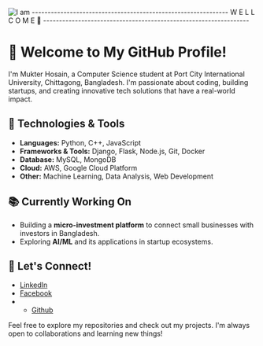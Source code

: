 ![I am ](https://media.licdn.com/dms/image/v2/D4D16AQF-pIS67LNZKw/profile-displaybackgroundimage-shrink_350_1400/profile-displaybackgroundimage-shrink_350_1400/0/1737439691270?e=1745452800&v=beta&t=K91BFVQ7novc5wttBhVmVPe3WAKj40i8MVMuCumduHE)
-------------------------------------------------------------- W E L L C O M E 👋 -----------------------------------------------------------------


# 👋 Welcome to My GitHub Profile!

I'm Mukter Hosain, a Computer Science student at Port City International University, Chittagong, Bangladesh. I'm passionate about coding, building startups, and creating innovative tech solutions that have a real-world impact.

## 🔧 Technologies & Tools
- **Languages:** Python, C++, JavaScript
- **Frameworks & Tools:** Django, Flask, Node.js, Git, Docker
- **Database:** MySQL, MongoDB
- **Cloud:** AWS, Google Cloud Platform
- **Other:** Machine Learning, Data Analysis, Web Development

## 📚 Currently Working On
- Building a **micro-investment platform** to connect small businesses with investors in Bangladesh.
- Exploring **AI/ML** and its applications in startup ecosystems.

## 🧠 Let's Connect!
- [LinkedIn](https://www.linkedin.com/in/mukterhosain)
- [Facebook](https://www.facebook.com/MUKTER.HOSAIN.8)
- - [Github](https://www.github.com/MUKTER8)

Feel free to explore my repositories and check out my projects. I'm always open to collaborations and learning new things!

